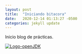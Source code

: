 ```yaml
---
layout: post
title:  "Iniciando bitacora"
date:   2020-12-14 01:13:27 -0500
categories: jekyll update
---
```


Inicio blog de prácticas. 

 [![Logo-openJDK](https://raw.github.com/Andr7st/index/master/img/Logo_java_x64.png)](https://github.com/Andr7st/Java-Exercises) <!-- Ejercicios Java -->
